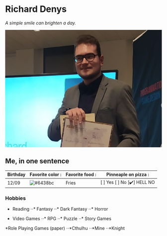 # Richard Denys

*A simple smile can brighten a day.*

![alt text](https://raw.githubusercontent.com/Richyden/markdown-challenge/main/photo.jpeg)

## Me, in one sentence

| Birthday | Favorite color : | Favorite food : | Pinneaple on pizza : |
| -------  | ---------        | ------------    | -------------------  |
| 12/09    | ![#6438bc](https://via.placeholder.com/15/6438bc/000000?text=+) | Fries  | [ ] Yes [ ] No [:heavy_check_mark:] HELL NO  |

### Hobbies

* Reading
⋅⋅* Fantasy
⋅⋅* Dark Fantasy
⋅⋅* Horror

* Video Games
⋅⋅* RPG
⋅⋅* Puzzle
⋅⋅* Story Games

*Role Playing Games (paper)
⋅⋅*Cthulhu
⋅⋅*Mine
⋅⋅*Knight

